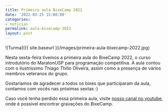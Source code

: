 ```yaml
---
title: Primeira aula BixeCamp 2022
date: '2022-03-25 15:00:00'
categories:
- noticias
permalink: aula-bixecamp-2022
layout: post
---
```


![Turma]({{ site.baseurl }}/images/primeira-aula-bixecamp-2022.jpg)

Nesta sexta-feira tivemos a primeira aula do BixeCamp 2022, o curso introdutório do MaratonUSP para programação competitiva. A aula contou com o ilustríssimo Thiago _Thilio_ Oliveira, assim como a presença de vários membros veteranos do grupo.

Gostaríamos de agradecer a todos os bixes que participaram da aula, contamos com vocês nas próximas sextas :)

Caso você tenha perdido essa primeira aula, visite [nosso canal no youtube](https://www.youtube.com/channel/UCB_SQAulqgmQ0Vfww9wzfWA), onde é possível encontrar gravações do BixeCamp.